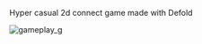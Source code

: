 Hyper casual 2d connect game made with Defold

![gameplay_g](https://github.com/user-attachments/assets/aa84055e-63e9-4335-9a1e-c490a4c7fe15)
